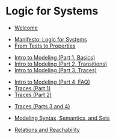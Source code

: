# Logic for Systems

- [Welcome](./chapters/welcome.md)

<!-- Week 1 -->
- [Manifesto: Logic for Systems](./chapters/manifesto/manifesto.md)
- [From Tests to Properties](./chapters/properties/properties.md)

<!-- Week 2 -->
- [Intro to Modeling (Part 1, Basics)](./chapters/intro_modeling/intro_modeling_1.md)
- [Intro to Modeling (Part 2, Transitions)](./chapters/intro_modeling/intro_modeling_2.md)
- [Intro to Modeling (Part 3, Traces)](./chapters/intro_modeling/intro_modeling_3.md)

<!-- Week 3 -->
- [Intro to Modeling (Part 4, FAQ)](./chapters/intro_modeling/intro_modeling_4.md)
- [Traces (Part 1)](./chapters/finite_and_inductive/finite_and_inductive_1.md)
- [Traces (Part 2)](./chapters/finite_and_inductive/finite_and_inductive_2.md)

<!-- Week 4 -->
- [Traces (Parts 3 and 4)](./chapters/finite_and_inductive/finite_and_inductive_3.md)

<!-- Week 5 (right after long weekend -->
- [Modeling Syntax, Semantics, and Sets](./chapters/sets-and-boolean-logic/modeling-booleans-1.md)

<!-- Week 6 -->
- [Relations and Reachability](./chapters/sets-and-boolean-logic/reachability.md)


<!--

- [Domain-Specific Modeling](./chapters/dom_spec.md)
- [Froglet]()
- [Relations]()
- [Temporal Modeling](./chapters/temporal.md)
- [Glossary](./appendix/glossary.md)
- [Error Gallery](./appendix/errors.md) -->


